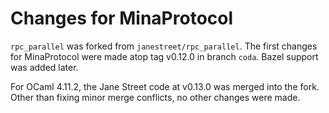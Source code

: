 # Changes for MinaProtocol

`rpc_parallel` was forked from `janestreet/rpc_parallel`. The first changes
for MinaProtocol were made atop tag v0.12.0 in branch `coda`. Bazel
support was added later.

For OCaml 4.11.2, the Jane Street code at v0.13.0 was merged into the fork.
Other than fixing minor merge conflicts, no other changes were made.
